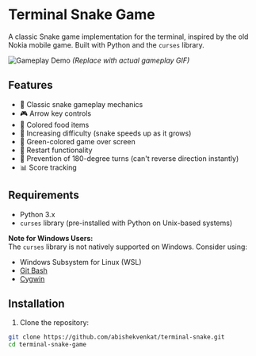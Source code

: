# Terminal Snake Game

A classic Snake game implementation for the terminal, inspired by the old Nokia mobile game. Built with Python and the `curses` library.

![Gameplay Demo](https://via.placeholder.com/600x400.png?text=Terminal+Snake+Game+Demo) 
*(Replace with actual gameplay GIF)*

## Features

- 🐍 Classic snake gameplay mechanics
- 🎮 Arrow key controls
- 🔴 Colored food items
- 🚀 Increasing difficulty (snake speeds up as it grows)
- 💚 Green-colored game over screen
- 🔄 Restart functionality
- 🛑 Prevention of 180-degree turns (can't reverse direction instantly)
- 📊 Score tracking

## Requirements

- Python 3.x
- `curses` library (pre-installed with Python on Unix-based systems)

**Note for Windows Users:**  
The `curses` library is not natively supported on Windows. Consider using:
- Windows Subsystem for Linux (WSL)
- [Git Bash](https://gitforwindows.org/)
- [Cygwin](https://www.cygwin.com/)

## Installation

1. Clone the repository:
```bash
git clone https://github.com/abishekvenkat/terminal-snake.git
cd terminal-snake-game